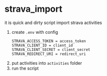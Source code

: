 # strava_import

it is quick and dirty script import strava activities

1. create `.env` with config
    ```
    STRAVA_ACCESS_TOKEN = access_token
    STRAVA_CLIENT_ID = client_id
    STRAVA_CLIENT_SECRET = client_secret
    STRAVA_REDIRECT_URI = redirect_uri
    ```
1. put activities into `activities` folder
1. run the script